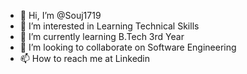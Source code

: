 - 👋 Hi, I’m @Souj1719
- 👀 I’m interested in Learning Technical Skills
- 🌱 I’m currently learning B.Tech 3rd Year
- 💞️ I’m looking to collaborate on Software Engineering
- 📫 How to reach me at Linkedin

<!---
Souj1719/Souj1719 is a ✨ special ✨ repository because its `README.md` (this file) appears on your GitHub profile.
You can click the Preview link to take a look at your changes.
--->

